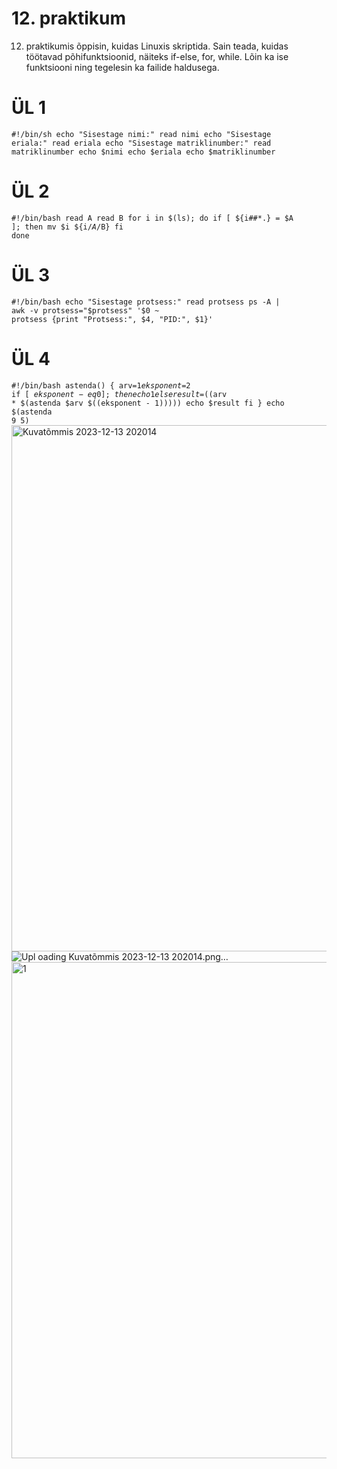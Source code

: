 # 12. praktikum
12. praktikumis õppisin, kuidas Linuxis skriptida. Sain teada, kuidas töötavad põhifunktsioonid, näiteks if-else, for, while. Lõin ka ise funktsiooni ning tegelesin ka failide haldusega.
# ÜL 1
<code>#!/bin/sh
echo "Sisestage nimi:"
read nimi
echo "Sisestage eriala:"
read eriala
echo "Sisestage matriklinumber:"
read matriklinumber
echo $nimi
echo $eriala
echo $matriklinumber</code>
# ÜL 2
<code>#!/bin/bash
read A
read B
for i in $(ls); do
    if [ ${i##*.} = $A ]; then
        mv $i ${i/$A/$B}
    fi
done</code>
# ÜL 3
<code>#!/bin/bash
echo "Sisestage protsess:"
read protsess
ps -A | awk -v protsess="$protsess" '$0 ~ protsess {print "Protsess:", $4, "PID:", $1}'</code>
# ÜL 4
<code>#!/bin/bash
astenda() {
  arv=$1
  eksponent=$2
  if [ $eksponent -eq 0 ]; then
    echo 1
  else
    result=$((arv * $(astenda $arv $((eksponent - 1)))))
    echo $result
  fi
}
echo $(astenda 9 5)</code>
<img width="842" alt="Kuvatõmmis 2023-12-13 202014" src="https://github.com/Siim0u/ops-steemid/assets/112852891/17b01941-5b21-427a-8f9c-949feefd7d18">
![Upl<img width="953" alt="Kuvatõmmis 2023-12-13 213252" src="https://github.com/Siim0u/ops-steemid/assets/112852891/c16aae75-8ae1-4e56-a32c-032636626d1e">
<img width="865" alt="Kuvatõmmis 2023-12-13 212709" src="https://github.com/Siim0u/ops-steemid/assets/112852891/4397193b-9e69-4628-928c-da9086a84570">
<img width="887" alt="Kuvatõmmis 2023-12-13 212125" src="https://github.com/Siim0u/ops-steemid/assets/112852891/ca887971-1198-4bfe-a680-8001f0292cb8">
oading Kuvatõmmis 2023-12-13 202014.png…]()
<img width="794" alt="1" src="https://github.com/Siim0u/ops-steemid/assets/112852891/cabc0ecc-3878-42e1-8c50-645bd657072b">
